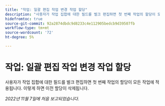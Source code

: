 ```yaml
---
title: "작업: 일괄 편집 작업 변경 작업 할당"
description: "사용자가 작업 집합에 대한 필드를 벌크 편집하면 첫 번째 작업의 할당이 모든 작업에 적용됩니다. 이전 할당이 삭제됩니다."
hidefromtoc: true
source-git-commit: 92a2874dbdc9d8233c4e112905bedcb9d39507fb
workflow-type: tm+mt
source-wordcount: '72'
ht-degree: 5%

---
```



# 작업: 일괄 편집 작업 변경 작업 할당

사용자가 작업 집합에 대한 필드를 벌크 편집하면 첫 번째 작업의 할당이 모든 작업에 적용됩니다. 이렇게 하면 이전 할당이 삭제됩니다.

_2022년 11월 7일에 처음 보고되었습니다._

